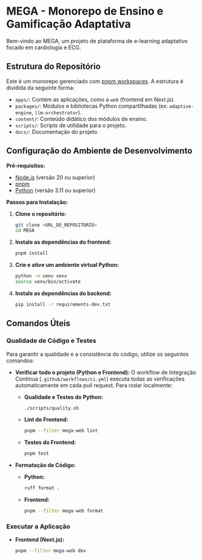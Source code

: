 
# MEGA - Monorepo de Ensino e Gamificação Adaptativa

Bem-vindo ao MEGA, um projeto de plataforma de e-learning adaptativo focado em cardiologia e ECG.

## Estrutura do Repositório

Este é um monorepo gerenciado com [pnpm workspaces](https://pnpm.io/workspaces). A estrutura é dividida da seguinte forma:

- `apps/`: Contém as aplicações, como a `web` (frontend em Next.js).
- `packages/`: Módulos e bibliotecas Python compartilhadas (ex: `adaptive-engine`, `llm-orchestrator`).
- `content/`: Conteúdo didático dos módulos de ensino.
- `scripts/`: Scripts de utilidade para o projeto.
- `docs/`: Documentação do projeto.

## Configuração do Ambiente de Desenvolvimento

**Pré-requisitos:**

- [Node.js](https://nodejs.org/) (versão 20 ou superior)
- [pnpm](https://pnpm.io/)
- [Python](https://www.python.org/) (versão 3.11 ou superior)

**Passos para Instalação:**

1.  **Clone o repositório:**
    ```bash
    git clone <URL_DO_REPOSITORIO>
    cd MEGA
    ```

2.  **Instale as dependências do frontend:**
    ```bash
    pnpm install
    ```

3.  **Crie e ative um ambiente virtual Python:**
    ```bash
    python -m venv venv
    source venv/bin/activate
    ```

4.  **Instale as dependências do backend:**
    ```bash
    pip install -r requirements-dev.txt
    ```

## Comandos Úteis

### Qualidade de Código e Testes

Para garantir a qualidade e a consistência do código, utilize os seguintes comandos:

- **Verificar todo o projeto (Python e Frontend):**
  O workflow de Integração Contínua (`.github/workflows/ci.yml`) executa todas as verificações automaticamente em cada pull request. Para rodar localmente:

  - **Qualidade e Testes do Python:**
    ```bash
    ./scripts/quality.sh
    ```
  - **Lint do Frontend:**
    ```bash
    pnpm --filter mega-web lint
    ```
  - **Testes do Frontend:**
    ```bash
    pnpm test
    ```

- **Formatação de Código:**
  - **Python:**
    ```bash
    ruff format .
    ```
  - **Frontend:**
    ```bash
    pnpm --filter mega-web format
    ```

### Executar a Aplicação

- **Frontend (Next.js):**
  ```bash
  pnpm --filter mega-web dev
  ```
